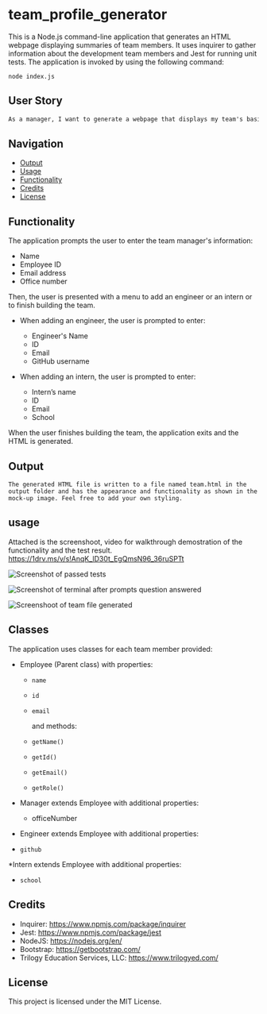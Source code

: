 

#  team_profile_generator

This is a Node.js command-line application that generates an HTML webpage displaying summaries of team members. It uses inquirer to gather information about the development team members and Jest for running unit tests. The application is invoked by using the following command:

````
node index.js
````

## User Story
```md
As a manager, I want to generate a webpage that displays my team's basic info so I can have quick access to their emails and GitHub profiles.
````

## Navigation

* [Output](#output)
* [Usage](#usage)
* [Functionality](#functionality)
* [Credits](#credits)
* [License](#license)

## Functionality

The application prompts the user to enter the team manager's information:

* Name
* Employee ID
* Email address
* Office number

Then, the user is presented with a menu to add an engineer or an intern or to finish building the team.

* When adding an engineer, the user is prompted to enter:

   * Engineer's Name
   * ID
   * Email
   * GitHub username

* When adding an intern, the user is prompted to enter:

   * Intern’s name
   * ID
   * Email
   * School

When the user finishes building the team, the application exits and the HTML is generated.

## Output
```
The generated HTML file is written to a file named team.html in the output folder and has the appearance and functionality as shown in the mock-up image. Feel free to add your own styling.
```

## usage

Attached is the screenshoot, video for walkthrough demostration of the functionality and the test result.
https://1drv.ms/v/s!AnqK_lD30t_EgQmsN96_36ruSPTt

![Screenshot of passed tests](./images/test1.png)

![Screenshot of terminal after prompts question answered](./images/prompt.png)

![Screenshoot of team file generated](./images/html.png)


## Classes

The application uses classes for each team member provided:

* Employee (Parent class) with properties:

   * `name`
   * `id`
   * `email` 

     and methods:

   * `getName()`
   * `getId()`
   * `getEmail()`
   * `getRole()`

* Manager extends Employee with additional properties:
  * officeNumber

* Engineer extends Employee with additional properties:

* `github`

*Intern extends Employee with additional properties:
   * `school`

## Credits
- Inquirer: https://www.npmjs.com/package/inquirer
- Jest: https://www.npmjs.com/package/jest
- NodeJS: https://nodejs.org/en/
- Bootstrap: https://getbootstrap.com/
- Trilogy Education Services, LLC: https://www.trilogyed.com/ 



## License


This project is licensed under the MIT License.


    
